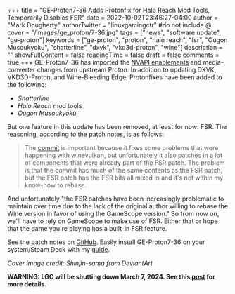 +++
title = "GE-Proton7-36 Adds Protonfix for Halo Reach Mod Tools, Temporarily Disables FSR"
date = 2022-10-02T23:46:27-04:00
author = "Mark Dougherty"
authorTwitter = "linuxgamingctr" #do not include @
cover = "/images/ge_proton/7-36.jpg"
tags = ["news", "software update", "ge-proton"]
keywords = ["ge-proton", "proton", "halo reach", "fsr", "Ougon Musoukyoku", "shatterline", "dxvk", "vkd3d-proton", "wine"]
description = ""
showFullContent = false
readingTime = false
draft = false
comments = true
+++
GE-Proton7-36 has imported the [NVAPI enablements](https://linuxgamingcentral.com/posts/proton-experimental-9-20-2022/) and media-converter changes from upstream Proton. In addition to updating DXVK, VKD3D-Proton, and Wine-Bleeding Edge, Protonfixes have been added to the following:
- *Shatterline*
- *Halo Reach* mod tools
- *Ougon Musoukyoku*

But one feature in this update has been removed, at least for now: FSR. The reasoning, according to the patch notes, is as follows:
> The [commit](https://github.com/ValveSoftware/wine/commit/7c5306e3b834a29b66c6d4dc6a1bb901a9ec82c9) is important because it fixes some problems that were happening with winevulkan, but unfortunately it also patches in a lot of components that were already part of the FSR patch. The problem is that the commit has much of the same contents as the FSR patch, but the FSR patch has the FSR bits all mixed in and it's not within my know-how to rebase.

And unfortunately "the FSR patches have been increasingly problematic to maintain over time due to the lack of the original author willing to rebase the Wine version in favor of using the GameScope version." So from now on, we'll have to rely on GameScope to make use of FSR. Either that or hope that the game you're playing has a built-in FSR feature.

See the patch notes on [GitHub](https://github.com/GloriousEggroll/proton-ge-custom/releases/tag/GE-Proton7-36). Easily install GE-Proton7-36 on your system/Steam Deck with my [guide](https://linuxgamingcentral.com/posts/proton_ge_tutorial/).

*Cover image credit: Shinjin-sama from DeviantArt*

**WARNING: LGC will be shutting down March 7, 2024. See this [post](https://linuxgamingcentral.com/posts/the-end-of-lgc/) for more details.**
